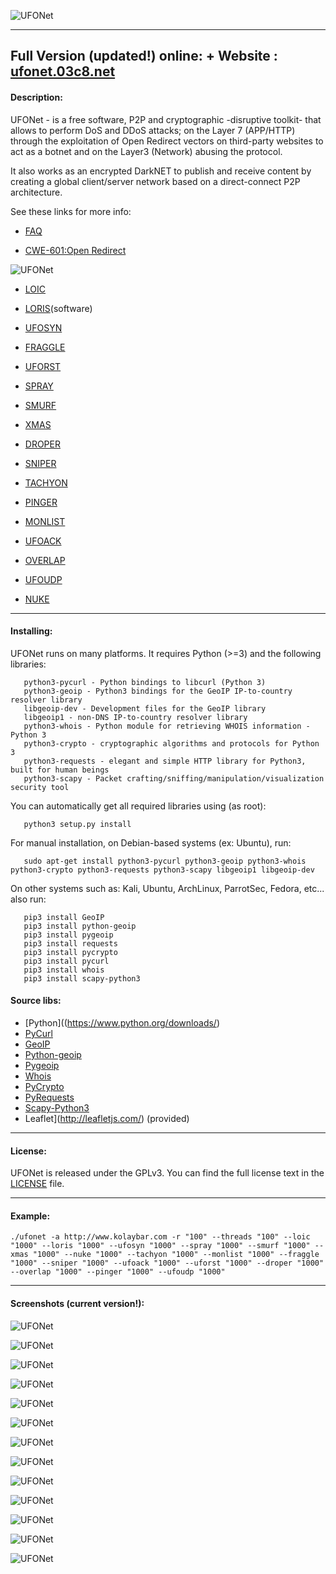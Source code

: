   ![UFONet](https://ufonet.03c8.net/ufonet/ufonet-multiverse-welcome_small.png "UFONet Welcome")

----------
Full Version (updated!) online: + Website : [ufonet.03c8.net](https://ufonet.03c8.net)
----------

#### Description:

  UFONet - is a free software, P2P and cryptographic -disruptive toolkit- that allows to perform DoS and DDoS attacks; 
on the Layer 7 (APP/HTTP) through the exploitation of Open Redirect vectors on third-party websites to act as a botnet 
and on the Layer3 (Network) abusing the protocol.

  It also works as an encrypted DarkNET to publish and receive content by creating a global client/server network based 
on a direct-connect P2P architecture.

  See these links for more info:

   - [FAQ](https://ufonet.03c8.net/FAQ.html)

   - [CWE-601:Open Redirect](https://cwe.mitre.org/data/definitions/601.html)

  ![UFONet](https://ufonet.03c8.net/ufonet/ufonet-schema.png "UFONet Schema")

   - [LOIC](https://en.wikipedia.org/wiki/Low_Orbit_Ion_Cannon)

   - [LORIS](https://en.wikipedia.org/wiki/Slowloris)(software)

   - [UFOSYN](https://en.wikipedia.org/wiki/SYN_flood)

   - [FRAGGLE](https://en.wikipedia.org/wiki/Fraggle_attack)

   - [UFORST](https://ddos-guard.net/en/terminology/attack_type/rst-or-fin-flood)

   - [SPRAY](https://en.wikipedia.org/wiki/DRDOS)

   - [SMURF](https://en.wikipedia.org/wiki/Smurf_attack)

   - [XMAS](https://en.wikipedia.org/wiki/Christmas_tree_packet)

   - [DROPER](https://en.wikipedia.org/wiki/IP_fragmentation_attack)

   - [SNIPER](https://www.imperva.com/learn/application-security/snmp-reflection/)

   - [TACHYON](https://www.us-cert.gov/ncas/alerts/TA13-088A)

   - [PINGER](https://www.cloudflare.com/learning/ddos/ping-icmp-flood-ddos-attack/)

   - [MONLIST](https://www.us-cert.gov/ncas/alerts/TA14-013A)

   - [UFOACK](https://www.f5.com/services/resources/glossary/push-and-ack-flood)

   - [OVERLAP](https://cyberhoot.com/cybrary/fragment-overlap-attack/)

   - [UFOUDP](https://en.wikipedia.org/wiki/UDP_flood_attack)

   - [NUKE](https://dl.packetstormsecurity.net/papers/general/tcp-starvation.pdf)

----------

#### Installing:

  UFONet runs on many platforms. It requires Python (>=3) and the following libraries:

       python3-pycurl - Python bindings to libcurl (Python 3)
       python3-geoip - Python3 bindings for the GeoIP IP-to-country resolver library
       libgeoip-dev - Development files for the GeoIP library
       libgeoip1 - non-DNS IP-to-country resolver library
       python3-whois - Python module for retrieving WHOIS information - Python 3
       python3-crypto - cryptographic algorithms and protocols for Python 3
       python3-requests - elegant and simple HTTP library for Python3, built for human beings
       python3-scapy - Packet crafting/sniffing/manipulation/visualization security tool

  You can automatically get all required libraries using (as root):

       python3 setup.py install

  For manual installation, on Debian-based systems (ex: Ubuntu), run:

       sudo apt-get install python3-pycurl python3-geoip python3-whois python3-crypto python3-requests python3-scapy libgeoip1 libgeoip-dev

  On other systems such as: Kali, Ubuntu, ArchLinux, ParrotSec, Fedora, etc... also run:

       pip3 install GeoIP
       pip3 install python-geoip
       pip3 install pygeoip
       pip3 install requests
       pip3 install pycrypto
       pip3 install pycurl
       pip3 install whois
       pip3 install scapy-python3

####  Source libs:

   * [Python]((https://www.python.org/downloads/)
   * [PyCurl](http://pycurl.sourceforge.net/)
   * [GeoIP](https://pypi.python.org/pypi/GeoIP/)
   * [Python-geoip](https://pypi.org/project/python-geoip/)
   * [Pygeoip](https://pypi.org/project/pygeoip/)
   * [Whois](https://pypi.python.org/pypi/whois)
   * [PyCrypto](https://pypi.python.org/pypi/pycrypto)
   * [PyRequests](https://pypi.python.org/pypi/requests)
   * [Scapy-Python3](https://pypi.org/project/scapy-python3/)
   * Leaflet](http://leafletjs.com/) (provided)

----------

####  License:

  UFONet is released under the GPLv3. You can find the full license text
in the [LICENSE](./docs/LICENSE) file.

----------

####  Example:
~~~
./ufonet -a http://www.kolaybar.com -r "100" --threads "100" --loic "1000" --loris "1000" --ufosyn "1000" --spray "1000" --smurf "1000" --xmas "1000" --nuke "1000" --tachyon "1000" --monlist "1000" --fraggle "1000" --sniper "1000" --ufoack "1000" --uforst "1000" --droper "1000" --overlap "1000" --pinger "1000" --ufoudp "1000"
~~~
----------
####  Screenshots (current version!):

  ![UFONet](https://ufonet.03c8.net/ufonet/ufonet-kraken-shell-1.png "UFONet Shell Version")

  ![UFONet](https://ufonet.03c8.net/ufonet/ufonet-kraken-shell-2.png "UFONet Shell Board")

  ![UFONet](https://ufonet.03c8.net/ufonet/ufonet-kraken-shell-3.png "UFONet GUI Shell")

  ![UFONet](https://ufonet.03c8.net/ufonet/ufonet-kraken-main_small.png "UFONet GUI Main Panel")

  ![UFONet](https://ufonet.03c8.net/ufonet/ufonet-kraken-help_small.png "UFONet GUI Help")

  ![UFONet](https://ufonet.03c8.net/ufonet/ufonet-kraken-botnet.png "UFONet GUI Botnet")

  ![UFONet](https://ufonet.03c8.net/ufonet/ufonet-kraken-stats.png "UFONet GUI General Stats")

  ![UFONet](https://ufonet.03c8.net/ufonet/ufonet-multiverse-ranking_small.png "UFONet GUI Ranking")

  ![UFONet](https://ufonet.03c8.net/ufonet/ufonet-kraken-attack.png "UFONet GUI Attack")

  ![UFONet](https://ufonet.03c8.net/ufonet/ufonet-kraken-board_small.png "UFONet GUI Board")

  ![UFONet](https://ufonet.03c8.net/ufonet/ufonet-kraken-wargames_small.png "UFONet GUI Wargames")

  ![UFONet](https://ufonet.03c8.net/ufonet/ufonet-gui3_small.png "UFONet GeoMap /deploying/")

  ![UFONet](https://ufonet.03c8.net/ufonet/ufonet-gui4_small.png "UFONet GeoMap /attacking/")

